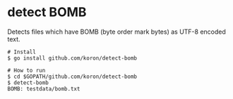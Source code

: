 # detect BOMB

Detects files which have BOMB (byte order mark bytes) as UTF-8 encoded text.

    # Install
    $ go install github.com/koron/detect-bomb

    # How to run
    $ cd $GOPATH/github.com/koron/detect-bomb
    $ detect-bomb
    BOMB: testdata/bomb.txt
